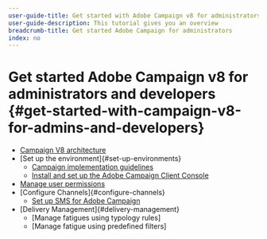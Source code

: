 ```yaml
---
user-guide-title: Get started with Adobe Campaign v8 for administrators and developers.
user-guide-description: This tutorial gives you an overview 
breadcrumb-title: Get started Adobe Campaign for administrators
index: no
---
```


# Get started Adobe Campaign v8 for administrators and developers {#get-started-with-campaign-v8-for-admins-and-developers}

+ [Campaign V8 architecture](/https://experienceleague.adobe.com/en/docs/campaign/campaign-v8/config/architecture/architecture)
+ [Set up the environment]{#set-up-environments}
  + [Campaign implementation guidelines](https://experienceleague.adobe.com/en/docs/campaign/campaign-v8/config/implement/implement)
  + [Install and set up the Adobe Campaign Client Console](/help/tutorial-acs-acc-admin/install-the-client-console.md)
+ [Manage user permissions](https://experienceleague.adobe.com/en/docs/campaign/campaign-v8/admin/permissions/manage-permissions)
+ [Configure Channels]{#configure-channels}
  + [Set up SMS for Adobe Campaign](https://experienceleague.adobe.com/en/docs/campaign-learn/set-up-sms-for-adobe-campaign/overview)
+ [Delivery Management]{#delivery-management}
  + [Manage fatigues using typology rules]
  + [Manage fatigue using predefined filters]
